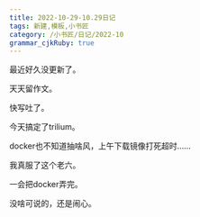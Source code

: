 ```yaml
---
title: 2022-10-29-10.29日记
tags: 新建,模板,小书匠
category: /小书匠/日记/2022-10
grammar_cjkRuby: true
---
```


最近好久没更新了。

天天留作文。

快写吐了。

今天搞定了trilium。

docker也不知道抽啥风，上午下载镜像打死超时……

我真服了这个老六。

一会把docker弄完。

没啥可说的，还是闹心。